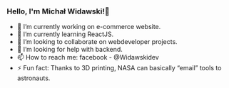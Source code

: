 ### Hello, I'm Michał Widawski!👋



- 🔭 I’m currently working on e-commerce website.
- 🌱 I’m currently learning ReactJS.
- 👯 I’m looking to collaborate on webdeveloper projects.
- 🤔 I’m looking for help with backend.
- 📫 How to reach me: facebook - @Widawskidev
- ⚡ Fun fact: Thanks to 3D printing, NASA can basically “email” tools to astronauts.

